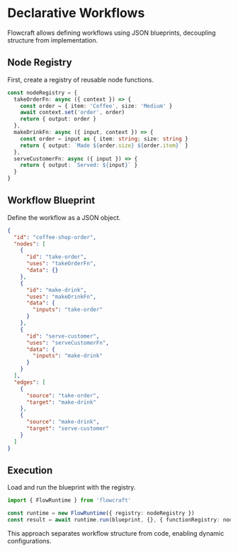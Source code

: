 # Declarative Workflows

Flowcraft allows defining workflows using JSON blueprints, decoupling structure from implementation.

## Node Registry

First, create a registry of reusable node functions.

```typescript
const nodeRegistry = {
  takeOrderFn: async ({ context }) => {
    const order = { item: 'Coffee', size: 'Medium' }
    await context.set('order', order)
    return { output: order }
  },
  makeDrinkFn: async ({ input, context }) => {
    const order = input as { item: string; size: string }
    return { output: `Made ${order.size} ${order.item}` }
  },
  serveCustomerFn: async ({ input }) => {
    return { output: `Served: ${input}` }
  }
}
```

## Workflow Blueprint

Define the workflow as a JSON object.

```json
{
  "id": "coffee-shop-order",
  "nodes": [
    {
      "id": "take-order",
      "uses": "takeOrderFn",
      "data": {}
    },
    {
      "id": "make-drink",
      "uses": "makeDrinkFn",
      "data": {
        "inputs": "take-order"
      }
    },
    {
      "id": "serve-customer",
      "uses": "serveCustomerFn",
      "data": {
        "inputs": "make-drink"
      }
    }
  ],
  "edges": [
    {
      "source": "take-order",
      "target": "make-drink"
    },
    {
      "source": "make-drink",
      "target": "serve-customer"
    }
  ]
}
```

## Execution

Load and run the blueprint with the registry.

```typescript
import { FlowRuntime } from 'flowcraft'

const runtime = new FlowRuntime({ registry: nodeRegistry })
const result = await runtime.run(blueprint, {}, { functionRegistry: nodeRegistry })
```

This approach separates workflow structure from code, enabling dynamic configurations.

<DemoDeclarative />
